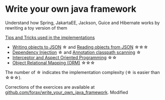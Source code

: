 # Write your own java framework
Understand how Spring, JakartaEE, Jackson, Guice and Hibernate works by rewriting a toy version of them

[Tips and Tricks used in the implementations](COMPANION.md)

- [Writing objects to JSON](mapper/README.md) &#9734; and [Reading objects from JSON](mapper/README2.md) &#9734;&#9734;&#9734;
- [Dependency Injection](injector/README.md) &#9734; and [Annotation classpath scanning](injector/README2.md) &#9734;
- [Interceptor and Aspect Oriented Programming](interceptor/README.md) &#9734;&#9734;
- [Object Relational Mapping (ORM)](orm/README.md) &#9734;&#9734;&#9734;

The number of &#9734; indicates the implementation complexity (&#9734; is easier than &#9734;&#9734;&#9734;).

Corrections of the exercices are available at
[github.com/forax/write_your_own_java_framework](https://github.com/forax/write_your_own_java_framework).
Modified
